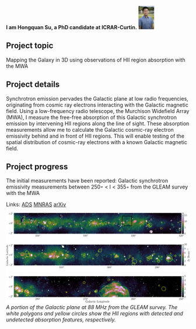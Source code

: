 **I am Hongquan Su, a PhD candidate at ICRAR-Curtin.**
<img src="https://github.com/HongquanSu/hongquansu.github.io/blob/master/HongquanSu_icrar.jpg?raw=true" width="42.7">

## Project topic

Mapping the Galaxy in 3D using observations of HII region absorption with the MWA

## Project details

Synchrotron emission pervades the Galactic plane at low radio frequencies, originating from cosmic ray electrons interacting with the Galactic magnetic field. Using a low-frequency radio telescope, the Murchison Widefield Array (MWA), I measure the free-free absorption of this Galactic synchrotron emission by intervening HII regions along the line of sight. These absorption measurements allow me to calculate the Galactic cosmic-ray electron emissivity behind and in front of HII regions. This will enable testing of the spatial distribution of cosmic-ray electrons with a known Galactic magnetic field.

## Project progress

The initial measurements have been reported:
Galactic synchrotron emissivity measurements between 250◦ < l < 355◦ from the GLEAM survey with the MWA

Links:
[ADS](http://adsabs.harvard.edu/abs/2017MNRAS.465.3163S)
[MNRAS](https://academic.oup.com/mnras/article-abstract/465/3/3163/2544366/Galactic-synchrotron-emissivity-measurements)
[arXiv](https://arxiv.org/abs/1611.05446)

![Image](https://github.com/HongquanSu/hongquansu.github.io/blob/master/GP_img_three.png?raw=true)
*A portion of the Galactic plane at 88 MHz from the GLEAM survey. The white polygons and yellow circles show the HII regions with detected and undetected absorption features, respectively.*

